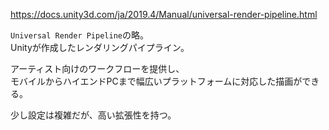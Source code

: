 https://docs.unity3d.com/ja/2019.4/Manual/universal-render-pipeline.html

`Universal Render Pipeline`の略。  
Unityが作成したレンダリングパイプライン。

アーティスト向けのワークフローを提供し、  
モバイルからハイエンドPCまで幅広いプラットフォームに対応した描画ができる。

少し設定は複雑だが、高い拡張性を持つ。